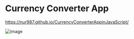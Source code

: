 # Currency Converter App

https://nur987.github.io/CurrencyConverterAppinJavaScript/

![image](https://user-images.githubusercontent.com/75260064/147856745-d4121212-be08-43ba-bd91-3df8f291c7c1.png)
